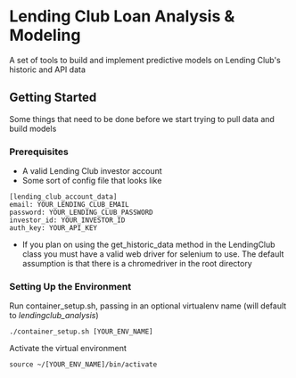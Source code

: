 # Lending Club Loan Analysis & Modeling

A set of tools to build and implement predictive models on Lending Club's historic and API data

## Getting Started

Some things that need to be done before we start trying to pull data and build models

### Prerequisites

* A valid Lending Club investor account
* Some sort of config file that looks like
```
[lending_club_account_data]
email: YOUR_LENDING_CLUB_EMAIL
password: YOUR_LENDING_CLUB_PASSWORD
investor_id: YOUR_INVESTOR_ID
auth_key: YOUR_API_KEY
```
* If you plan on using the get_historic_data method in the LendingClub class you must have a valid web driver for selenium to use. The default assumption is that there is a chromedriver in the root directory

### Setting Up the Environment

Run container_setup.sh, passing in an optional virtualenv name (will default to *lendingclub_analysis*)
```
./container_setup.sh [YOUR_ENV_NAME]
```

Activate the virtual environment
```
source ~/[YOUR_ENV_NAME]/bin/activate
```
